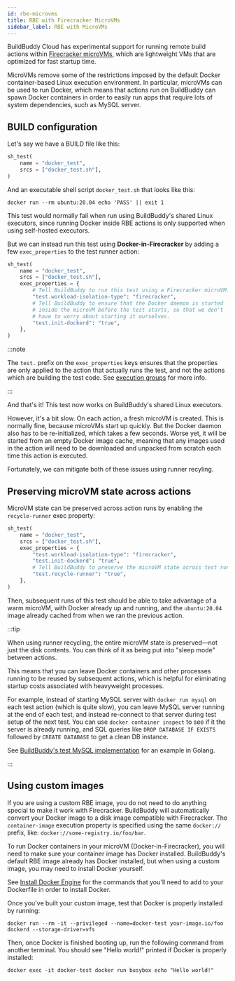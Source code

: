 ```yaml
---
id: rbe-microvms
title: RBE with Firecracker MicroVMs
sidebar_label: RBE with MicroVMs
---
```


BuildBuddy Cloud has experimental support for running remote build actions
within [Firecracker microVMs](https://github.com/firecracker-microvm/firecracker),
which are lightweight VMs that are optimized for fast startup time.

MicroVMs remove some of the restrictions imposed by the default Docker
container-based Linux execution environment. In particular, microVMs can
be used to run Docker, which means that actions run on BuildBuddy can
spawn Docker containers in order to easily run apps that require lots of
system dependencies, such as MySQL server.

## BUILD configuration

Let's say we have a BUILD file like this:

```python title="BUILD"
sh_test(
    name = "docker_test",
    srcs = ["docker_test.sh"],
)
```

And an executable shell script `docker_test.sh` that looks like this:

```shell
docker run --rm ubuntu:20.04 echo 'PASS' || exit 1
```

This test would normally fail when run using BuildBuddy's shared Linux
executors, since running Docker inside RBE actions is only supported when
using self-hosted executors.

But we can instead run this test using **Docker-in-Firecracker** by
adding a few `exec_properties` to the test runner action:

```python title="BUILD"
sh_test(
    name = "docker_test",
    srcs = ["docker_test.sh"],
    exec_properties = {
        # Tell BuildBuddy to run this test using a Firecracker microVM.
        "test.workload-isolation-type": "firecracker",
        # Tell BuildBuddy to ensure that the Docker daemon is started
        # inside the microVM before the test starts, so that we don't
        # have to worry about starting it ourselves.
        "test.init-dockerd": "true",
    },
)
```

:::note

The `test.` prefix on the `exec_properties` keys ensures that the
properties are only applied to the action that actually runs the test,
and not the actions which are building the test code. See
[execution groups](https://bazel.build/extending/exec-groups) for more
info.

:::

And that's it! This test now works on BuildBuddy's shared Linux executors.

However, it's a bit slow. On each action, a fresh microVM is created. This
is normally fine, because microVMs start up quickly. But the Docker daemon
also has to be re-initialized, which takes a few seconds. Worse yet, it
will be started from an empty Docker image cache, meaning that any images
used in the action will need to be downloaded and unpacked from scratch
each time this action is executed.

Fortunately, we can mitigate both of these issues using runner recyling.

## Preserving microVM state across actions

MicroVM state can be preserved across action runs by enabling the
`recycle-runner` exec property:

```python title="BUILD"
sh_test(
    name = "docker_test",
    srcs = ["docker_test.sh"],
    exec_properties = {
        "test.workload-isolation-type": "firecracker",
        "test.init-dockerd": "true",
        # Tell BuildBuddy to preserve the microVM state across test runs.
        "test.recycle-runner": "true",
    },
)
```

Then, subsequent runs of this test should be able to take advantage of a
warm microVM, with Docker already up and running, and the `ubuntu:20.04`
image already cached from when we ran the previous action.

:::tip

When using runner recycling, the entire microVM state is preserved—not
just the disk contents. You can think of it as being put into "sleep mode"
between actions.

This means that you can leave Docker containers and other processes
running to be reused by subsequent actions, which is helpful for
eliminating startup costs associated with heavyweight processes.

For example, instead of starting MySQL server with `docker run mysql` on
each test action (which is quite slow), you can leave MySQL server running
at the end of each test, and instead re-connect to that server during test
setup of the next test. You can use `docker container inspect` to see if
it the server is already running, and SQL queries like `DROP DATABASE IF EXISTS`
followed by `CREATE DATABASE` to get a clean DB instance.

See
[BuildBuddy's test MySQL implementation](https://github.com/buildbuddy-io/buildbuddy/blob/master/server/testutil/testmysql/testmysql.go)
for an example in Golang.

:::

## Using custom images

If you are using a custom RBE image, you do not need to do anything
special to make it work with Firecracker. BuildBuddy will automatically
convert your Docker image to a disk image compatible with Firecracker. The
`container-image` execution property is specified using the same `docker://`
prefix, like: `docker://some-registry.io/foo/bar`.

To run Docker containers in your microVM (Docker-in-Firecracker), you will
need to make sure your container image has Docker installed. BuildBuddy's
default RBE image already has Docker installed, but when using a custom
image, you may need to install Docker yourself.

See [Install Docker Engine](https://docs.docker.com/engine/install/) for
the commands that you'll need to add to your Dockerfile in order to
install Docker.

Once you've built your custom image, test that Docker is properly
installed by running:

```shell
docker run --rm -it --privileged --name=docker-test your-image.io/foo dockerd --storage-driver=vfs
```

Then, once Docker is finished booting up, run the following command
from another terminal. You should see "Hello world!" printed if Docker
is properly installed:

```shell
docker exec -it docker-test docker run busybox echo "Hello world!"
```
